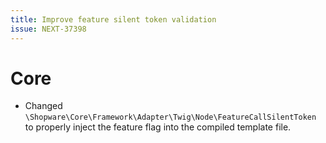 ```yaml
---
title: Improve feature silent token validation
issue: NEXT-37398
---
```


# Core

* Changed `\Shopware\Core\Framework\Adapter\Twig\Node\FeatureCallSilentToken` to properly inject the feature flag into the compiled template file.
